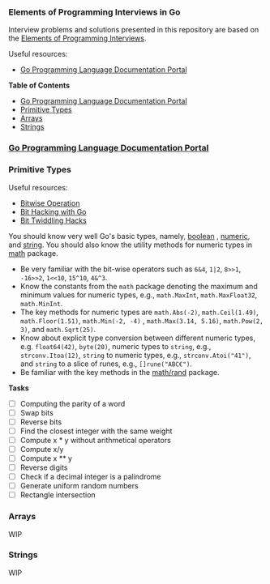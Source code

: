 ### Elements of Programming Interviews in Go

Interview problems and solutions presented in this repository are based on
the [Elements of Programming Interviews](https://elementsofprogramminginterviews.com/).

Useful resources:
- [Go Programming Language Documentation Portal](#go-programming-language-documentation-portal)

<!-- START doctoc generated TOC please keep comment here to allow auto update -->
<!-- DON'T EDIT THIS SECTION, INSTEAD RE-RUN doctoc TO UPDATE -->
**Table of Contents**

- [Go Programming Language Documentation Portal](#go-programming-language-documentation-portal)
- [Primitive Types](#primitive-types)
- [Arrays](#arrays)
- [Strings](#strings)

<!-- END doctoc generated TOC please keep comment here to allow auto update -->

### [Go Programming Language Documentation Portal](https://go.dev/doc/)

### Primitive Types

Useful resources:
- [Bitwise Operation](https://en.wikipedia.org/wiki/Bitwise_operation)
- [Bit Hacking with Go](https://medium.com/learning-the-go-programming-language/bit-hacking-with-go-e0acee258827)
- [Bit Twiddling Hacks](https://graphics.stanford.edu/~seander/bithacks.html)

You should know very well Go's basic types, namely, [boolean](https://go.dev/ref/spec#Boolean_types)
, [numeric](https://go.dev/ref/spec#Numeric_types), and [string](https://go.dev/ref/spec#String_types). 
You should also know the utility methods for numeric types in [math](https://pkg.go.dev/math) package.
 
- Be very familiar with the bit-wise operators such as `6&4`,  `1|2`, `8>>1`, `-16>>2`, `1<<10`, `15^10`, `4&^3`.
- Know the constants from the `math` package denoting the maximum and minimum values for numeric types,
  e.g., `math.MaxInt`, `math.MaxFloat32`, `math.MinInt`.
- The key methods for numeric types are `math.Abs(-2)`, `math.Ceil(1.49)`, `math.Floor(1.51)`, `math.Min(-2, -4)`
  , `math.Max(3.14, 5.16)`, `math.Pow(2, 3)`, and `math.Sqrt(25)`.
- Know about explicit type conversion between different numeric types, e.g. `float64(42)`, `byte(20)`, numeric types
  to `string`, e.g., `strconv.Itoa(12)`, `string` to numeric types, e.g., `strconv.Atoi("41")`, and `string` to a slice
  of runes, e.g., `[]rune("ABC€")`.
- Be familiar with the key methods in the [math/rand](https://pkg.go.dev/math/rand) package.

**Tasks**
- [ ] Computing the parity of a word
- [ ] Swap bits
- [ ] Reverse bits
- [ ] Find the closest integer with the same weight
- [ ] Compute x * y without arithmetical operators
- [ ] Compute x/y
- [ ] Compute x ** y
- [ ] Reverse digits
- [ ] Check if a decimal integer is a palindrome
- [ ] Generate uniform random numbers
- [ ] Rectangle intersection

### Arrays
WIP

### Strings
WIP 
